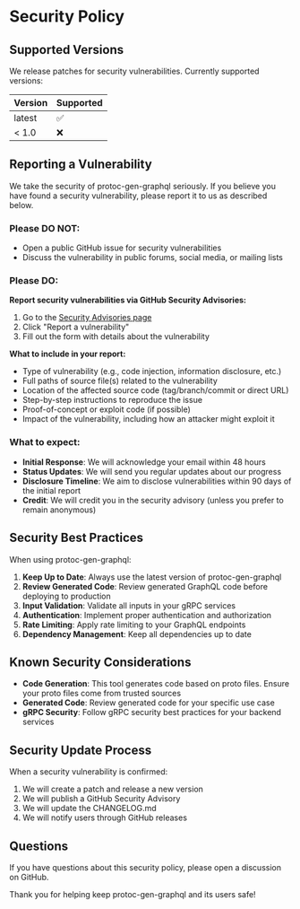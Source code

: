 # Security Policy

## Supported Versions

We release patches for security vulnerabilities. Currently supported versions:

| Version | Supported          |
| ------- | ------------------ |
| latest  | :white_check_mark: |
| < 1.0   | :x:                |

## Reporting a Vulnerability

We take the security of protoc-gen-graphql seriously. If you believe you have found a security vulnerability, please report it to us as described below.

### Please DO NOT:

- Open a public GitHub issue for security vulnerabilities
- Discuss the vulnerability in public forums, social media, or mailing lists

### Please DO:

**Report security vulnerabilities via GitHub Security Advisories:**

1. Go to the [Security Advisories page](https://github.com/kitt-technology/protoc-gen-graphql/security/advisories)
2. Click "Report a vulnerability"
3. Fill out the form with details about the vulnerability

**What to include in your report:**

- Type of vulnerability (e.g., code injection, information disclosure, etc.)
- Full paths of source file(s) related to the vulnerability
- Location of the affected source code (tag/branch/commit or direct URL)
- Step-by-step instructions to reproduce the issue
- Proof-of-concept or exploit code (if possible)
- Impact of the vulnerability, including how an attacker might exploit it

### What to expect:

- **Initial Response**: We will acknowledge your email within 48 hours
- **Status Updates**: We will send you regular updates about our progress
- **Disclosure Timeline**: We aim to disclose vulnerabilities within 90 days of the initial report
- **Credit**: We will credit you in the security advisory (unless you prefer to remain anonymous)

## Security Best Practices

When using protoc-gen-graphql:

1. **Keep Up to Date**: Always use the latest version of protoc-gen-graphql
2. **Review Generated Code**: Review generated GraphQL code before deploying to production
3. **Input Validation**: Validate all inputs in your gRPC services
4. **Authentication**: Implement proper authentication and authorization
5. **Rate Limiting**: Apply rate limiting to your GraphQL endpoints
6. **Dependency Management**: Keep all dependencies up to date

## Known Security Considerations

- **Code Generation**: This tool generates code based on proto files. Ensure your proto files come from trusted sources
- **Generated Code**: Review generated code for your specific use case
- **gRPC Security**: Follow gRPC security best practices for your backend services

## Security Update Process

When a security vulnerability is confirmed:

1. We will create a patch and release a new version
2. We will publish a GitHub Security Advisory
3. We will update the CHANGELOG.md
4. We will notify users through GitHub releases

## Questions

If you have questions about this security policy, please open a discussion on GitHub.

Thank you for helping keep protoc-gen-graphql and its users safe!